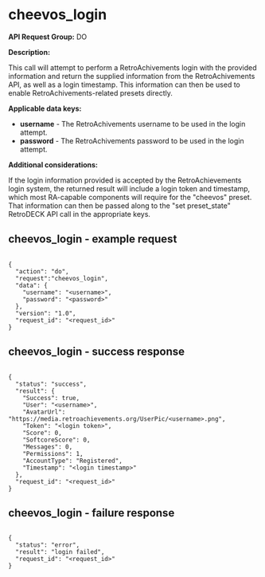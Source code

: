 # cheevos_login

**API Request Group:** DO

**Description:**

This call will attempt to perform a RetroAchivements login with the provided information and return the supplied information from the RetroAchivements API, as well as a login timestamp. This information can then be used to enable RetroAchivements-related presets directly.

**Applicable data keys:**

- **username** - The RetroAchivements username to be used in the login attempt.
- **password** - The RetroAchivements password to be used in the login attempt.

**Additional considerations:**

If the login information provided is accepted by the RetroAchievements login system, the returned result will include a login token and timestamp, which most RA-capable components will require for the "cheevos" preset. That information can then be passed along to the "set preset_state" RetroDECK API call in the appropriate keys.
 
## cheevos_login - example request

```

{
  "action": "do",
  "request":"cheevos_login",
  "data": {
    "username": "<username>",
    "password": "<password>"
  },
  "version": "1.0",
  "request_id": "<request_id>"
}

```

## cheevos_login - success response


```

{
  "status": "success",
  "result": {
    "Success": true,
    "User": "<username>",
    "AvatarUrl": "https://media.retroachievements.org/UserPic/<username>.png",
    "Token": "<login token>",
    "Score": 0,
    "SoftcoreScore": 0,
    "Messages": 0,
    "Permissions": 1,
    "AccountType": "Registered",
    "Timestamp": "<login timestamp>"
  },
  "request_id": "<request_id>"
}

```


## cheevos_login - failure response


```

{
  "status": "error",
  "result": "login failed",
  "request_id": "<request_id>"
}

```
